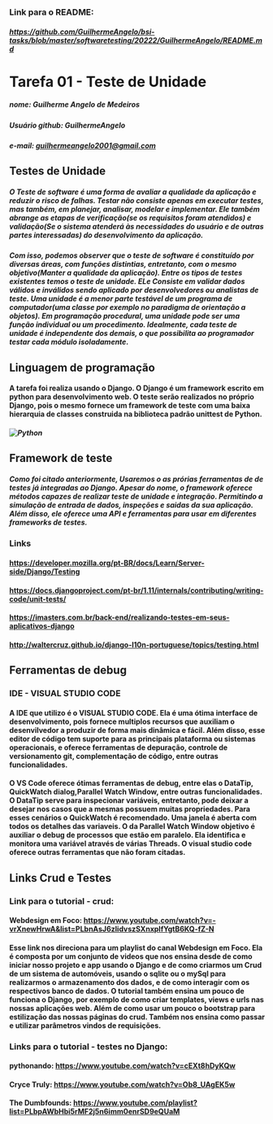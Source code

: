 ### Link para o README:
##### <https://github.com/GuilhermeAngelo/bsi-tasks/blob/master/softwaretesting/20222/GuilhermeAngelo/README.md>

# Tarefa 01 - Teste de Unidade

##### nome: Guilherme Angelo de Medeiros 
##### Usuário github: GuilhermeAngelo 
##### e-mail: guilhermeangelo2001@gmail.com

## Testes de Unidade
##### O Teste de software é uma forma de avaliar a qualidade da aplicação e reduzir o risco de falhas. Testar não consiste apenas em executar testes, mas também, em planejar, analisar, modelar e implementar. Ele também abrange as etapas de verificação(se os requisitos foram atendidos) e validação(Se o sistema atenderá às necessidades do usuário e de outras partes interessadas)  do desenvolvimento da aplicação.

##### Com isso, podemos observer que o teste de software é constituído por diversas áreas, com funções distintias, entretanto, com o mesmo objetivo(Manter a qualidade da aplicação). Entre os tipos de testes existentes temos  o teste de unidade. ELe Consiste em validar dados válidos e inválidos sendo aplicado por desenvolvedores ou analistas de teste. Uma unidade é a menor parte testável de um programa de computador(uma classe por exemplo no paradigma de orientação a objetos). Em programação procedural, uma unidade pode ser uma função individual ou um procedimento. Idealmente, cada teste de unidade é independente dos demais, o que possibilita ao programador testar cada módulo isoladamente.
    
## Linguagem de programação

#### A tarefa foi realiza usando o Django. O Django é um framework escrito em python para desenvolvimento web. O teste serão realizados no próprio Django, pois o mesmo fornece um framework de teste com uma baixa hierarquia de classes construida na biblioteca padrão unittest de Python. 

##### ![Python](https://s3.dualstack.us-east-2.amazonaws.com/pythondotorg-assets/media/community/logos/python-logo-only.png)

## Framework de teste

##### Como foi citado anteriormente, Usaremos o as prórias ferramentas de de testes já integradas ao Django. Apesar do nome, o framework oferece métodos capazes de realizar teste de unidade e integração. Permitindo a simulação de entrada de dados, inspeções e saidas da sua aplicação. Além disso, ele oferece uma API e ferramentas para usar em diferentes frameworks de testes.

### Links

#### <https://developer.mozilla.org/pt-BR/docs/Learn/Server-side/Django/Testing>
#### <https://docs.djangoproject.com/pt-br/1.11/internals/contributing/writing-code/unit-tests/>
#### <https://imasters.com.br/back-end/realizando-testes-em-seus-aplicativos-django>
#### <http://waltercruz.github.io/django-l10n-portuguese/topics/testing.html>

## Ferramentas de debug

### IDE - VISUAL STUDIO CODE
#### A IDE que utilizo é o VISUAL STUDIO CODE. Ela é uma ótima interface de desenvolvimento, pois fornece multiplos recursos que auxiliam o desenvilvedor a produzir de forma mais dinâmica e fácil. Além disso, esse editor de código tem suporte para as principais plataforma ou sistemas operacionais, e oferece ferramentas de depuração, controle de versionamento git, complementação de código, entre outras funcionalidades.

#### O VS Code oferece ótimas ferramentas de debug, entre elas o DataTip, QuickWatch dialog,Parallel Watch Window, entre outras funcionalidades. O DataTip serve para inspecionar variáveis, entretanto, pode deixar a desejar nos casos que a mesmas possuem muitas propriedades. Para esses cenários o QuickWatch é recomendado. Uma janela é aberta com todos os detalhes das variaveis. O da Parallel Watch Window objetivo é auxiliar o debug de processos que estão em paralelo. Ela identifica e monitora uma variável através de várias Threads. O visual studio code oferece outras ferramentas que não foram citadas.

## Links Crud e Testes

### Link para o tutorial - crud: 

#### Webdesign em Foco: <https://www.youtube.com/watch?v=-vrXnewHrwA&list=PLbnAsJ6zlidvszSXnxplfYgtB6KQ-fZ-N>

#### Esse link nos direciona para um playlist do canal Webdesign em Foco. Ela é composta por um conjunto de videos que nos ensina desde de como iniciar nosso projeto e app usando o Django e de como criarmos um Crud de um sistema de automóveis, usando o sqlite ou o mySql para realizarmos o armazenamento dos dados, e de como interagir com os respectivos banco de dados. O tutorial também ensina um pouco de funciona o Django, por exemplo de como criar templates, views e urls nas nossas aplicações web. Além de como usar um pouco o bootstrap para estilização das nossas páginas do crud. Também nos ensina como passar e utilizar parâmetros vindos de requisições.

### Links para o tutorial - testes no Django: 

#### pythonando: <https://www.youtube.com/watch?v=cEXt8hDyKQw>
#### Cryce Truly: <https://www.youtube.com/watch?v=Ob8_UAgEK5w>
#### The Dumbfounds: <https://www.youtube.com/playlist?list=PLbpAWbHbi5rMF2j5n6imm0enrSD9eQUaM>